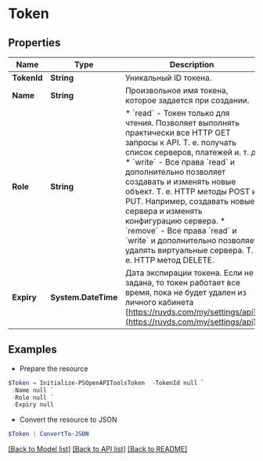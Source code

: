 # Token
## Properties

Name | Type | Description | Notes
------------ | ------------- | ------------- | -------------
**TokenId** | **String** | Уникальный ID токена. | 
**Name** | **String** | Произвольное имя токена, которое задается при создании. | 
**Role** | **String** | * &#x60;read&#x60; - Токен только для чтения. Позволяет выполнять практически все HTTP GET запросы к API.   Т. е. получать список серверов, платежей и. т. д.  * &#x60;write&#x60; - Все права &#x60;read&#x60; и дополнительно позволяет создавать и изменять новые объект.   Т. е. HTTP методы POST и PUT. Например, создавать новые сервера и изменять конфигурацию сервера.  * &#x60;remove&#x60; - Все права &#x60;read&#x60; и &#x60;write&#x60; и дополнительно позволяет удалять виртуальные сервера.   Т. е. HTTP метод DELETE.  | 
**Expiry** | **System.DateTime** | Дата экспирации токена. Если не задана, то токен работает все время, пока не будет удален из личного кабинета [https://ruvds.com/my/settings/api](https://ruvds.com/my/settings/api).  | [optional] 

## Examples

- Prepare the resource
```powershell
$Token = Initialize-PSOpenAPIToolsToken  -TokenId null `
 -Name null `
 -Role null `
 -Expiry null
```

- Convert the resource to JSON
```powershell
$Token | ConvertTo-JSON
```

[[Back to Model list]](../README.md#documentation-for-models) [[Back to API list]](../README.md#documentation-for-api-endpoints) [[Back to README]](../README.md)

